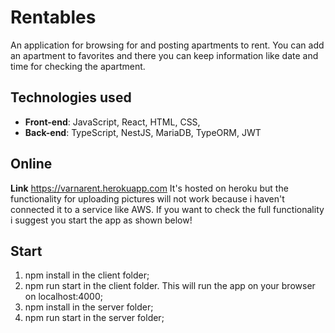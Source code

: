 # Rentables

An application for browsing for and posting apartments to rent. You can add an apartment to favorites and there you can keep information like date and time for checking the apartment.

## Technologies used
- **Front-end**: JavaScript, React, HTML, CSS,
- **Back-end**: TypeScript, NestJS, MariaDB, TypeORM, JWT

## Online
**Link** https://varnarent.herokuapp.com
It's hosted on heroku but the functionality for uploading pictures will not work because i haven't connected it to a service like AWS. If you want to check the full functionality i suggest you start the app as shown below!


## Start
1. npm install in the client folder;
2. npm run start in the client folder. This will run the app on your browser on localhost:4000;
3. npm install in the server folder;
4. npm run start in the server folder;
